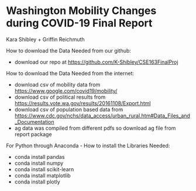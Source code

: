 # Washington Mobility Changes during COVID-19 Final Report
Kara Shibley + Griffin Reichmuth 

How to download the Data Needed from our github:
- download our repo at https://github.com/K-Shibley/CSE163FinalProj

How to download the Data Needed from the internet:
- download csv of mobility data from
    https://www.google.com/covid19/mobility/
- download csv of political results from
    https://results.vote.wa.gov/results/20161108/Export.html
- download csv of population based data from  
    https://www.cdc.gov/nchs/data_access/urban_rural.htm#Data_Files_and_Documentation
- ag data was compiled from different pdfs so download ag file from report package

For Python through Anaconda - How to install the Libraries Needed: 
  - conda install pandas
  - conda install numpy
  - conda install scikit-learn
  - conda install matplotlib
  - conda install plotly

